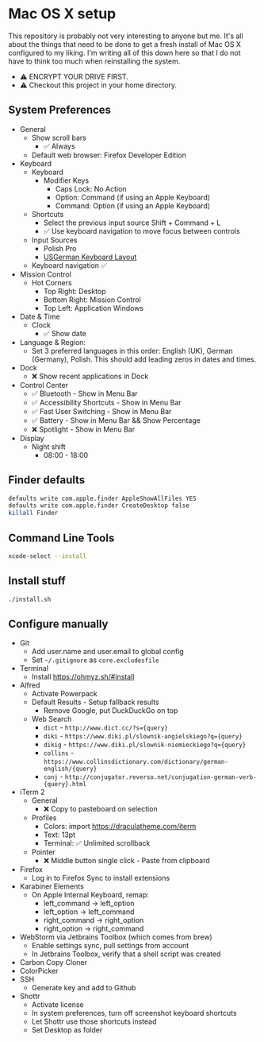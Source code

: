# Mac OS X setup
This repository is probably not very interesting to anyone but me. It's all about the things that need to be done to get a fresh install of Mac OS X configured to my liking. I'm writing all of this down here so that I do not have to think too much when reinstalling the system.

- ⚠️ ENCRYPT YOUR DRIVE FIRST.
- ⚠️ Checkout this project in your home directory.

## System Preferences
- General
  - Show scroll bars
     - :white_check_mark: Always
  - Default web browser: Firefox Developer Edition
- Keyboard
  - Keyboard
    - Modifier Keys
      - Caps Lock: No Action
      - Option: Command (if using an Apple Keyboard)
      - Command: Option (if using an Apple Keyboard)
  - Shortcuts
    - Select the previous input source Shift + Command + L
    - :white_check_mark: Use keyboard navigation to move focus between controls
  - Input Sources
    - Polish Pro
    - [USGerman Keyboard Layout](https://hci.rwth-aachen.de/usgermankeyboard)
  - Keyboard navigation :white_check_mark:
- Mission Control
  - Hot Corners
    - Top Right: Desktop
    - Bottom Right: Mission Control
    - Top Left: Application Windows
- Date & Time
  - Clock
    - :white_check_mark: Show date
- Language & Region:
  - Set 3 preferred languages in this order: English (UK), German (Germany), Polish. This should add leading zeros in dates and times.
- Dock
  - :x: Show recent applications in Dock
- Control Center
  - :white_check_mark: Bluetooth - Show in Menu Bar
  - :white_check_mark: Accessibility Shortcuts - Show in Menu Bar
  - :white_check_mark: Fast User Switching - Show in Menu Bar
  - :white_check_mark: Battery - Show in Menu Bar && Show Percentage
  - :x: Spotlight - Show in Menu Bar
- Display
  - Night shift
    - 08:00 - 18:00

## Finder defaults

```bash
defaults write com.apple.finder AppleShowAllFiles YES
defaults write com.apple.finder CreateDesktop false
killall Finder
```

## Command Line Tools

```bash
xcode-select --install
```

## Install stuff

```bash
./install.sh
```

## Configure manually

- Git
  - Add user.name and user.email to global config
  - Set `~/.gitignore` as `core.excludesfile`
- Terminal
  - Install https://ohmyz.sh/#install
- Alfred
  - Activate Powerpack
  - Default Results - Setup fallback results
    - Remove Google, put DuckDuckGo on top
  - Web Search
    - `dict` - `http://www.dict.cc/?s={query}`
    - `diki` - `https://www.diki.pl/slownik-angielskiego?q={query}`
    - `dikig` - `https://www.diki.pl/slownik-niemieckiego?q={query}`
    - `collins` - `https://www.collinsdictionary.com/dictionary/german-english/{query}`
    - `conj` - `http://conjugator.reverso.net/conjugation-german-verb-{query}.html`
- iTerm 2
  - General
    - :x: Copy to pasteboard on selection
  - Profiles
    - Colors: import https://draculatheme.com/iterm
    - Text: 13pt
    - Terminal: :white_check_mark: Unlimited scrollback
  - Pointer
    - :x: Middle button single click - Paste from clipboard
- Firefox
  - Log in to Firefox Sync to install extensions
- Karabiner Elements
  - On Apple Internal Keyboard, remap:
    - left_command -> left_option
    - left_option -> left_command
    - right_command -> right_option
    - right_option -> right_command
- WebStorm via Jetbrains Toolbox (which comes from brew)
  - Enable settings sync, pull settings from account
  - In Jetbrains Toolbox, verify that a shell script was created
- Carbon Copy Cloner
- ColorPicker
- SSH
  - Generate key and add to Github
- Shottr
  - Activate license 
  - In system preferences, turn off screenshot keyboard shortcuts
  - Let Shottr use those shortcuts instead
  - Set Desktop as folder
